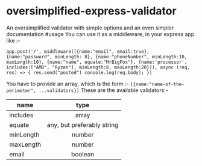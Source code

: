 # oversimplified-express-validator
An oversimplified validator with simple options and an even simpler documentation
#usage
You can use it as a middleware, in your express app.
like :-

`` app.post('/', middleware([{name:"email", email:true}, {name:"password", minLength: 8}, {name:"phoneNumber", minLength:10, maxLength:10}, {name:"name", equate:"MrBigFox"}, {name:'processor', includes:["AMD", "Ryzen"], minLength:8, maxLength:20}]), async (req, res) => {
    res.send("posted")
    console.log(req.body);
}) ``

You have to provide an array, which is the form :- 
``` [{name:"name-of-the-perimeter", ...validators}] ```
These are the available validators:-
 
| name      |  type                      |    
| ----------|:--------------------------:|
| includes  |  array                     | 
| equate    |  any, but preferably string|
| minLength |  number                    |
| maxLength |  number                    |
| email     |  boolean                   |
